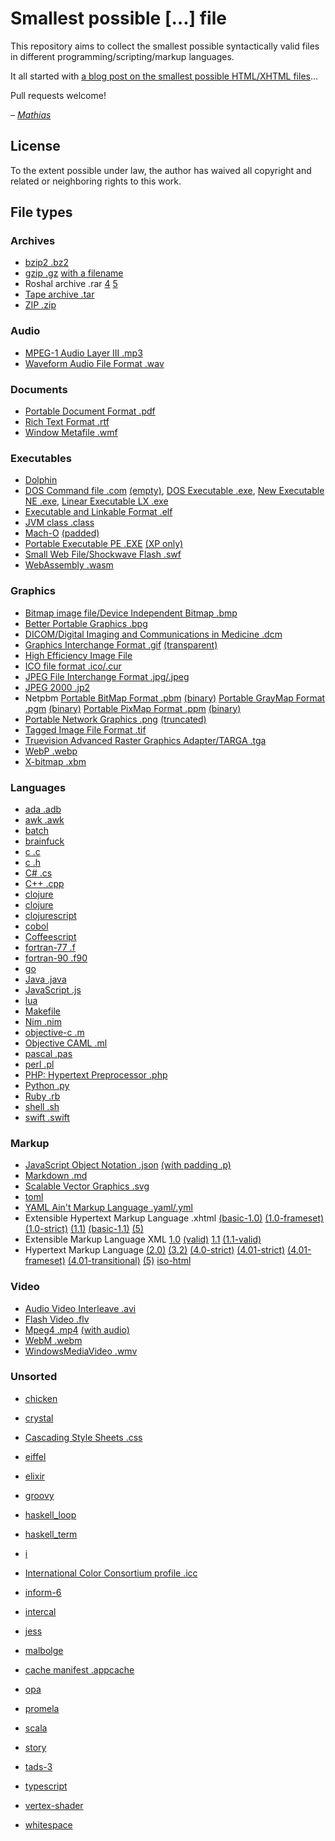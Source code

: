 # Smallest possible […] file

This repository aims to collect the smallest possible syntactically valid files in different programming/scripting/markup languages.

It all started with [a blog post on the smallest possible HTML/XHTML files](https://mathiasbynens.be/notes/minimal-html)…

Pull requests welcome!

_– [Mathias](https://mathiasbynens.be/)_

## License

To the extent possible under law, the author has waived all copyright and related or neighboring rights to this work.

## File types

### Archives
- [bzip2 .bz2](BZip2.bz2)
- [gzip .gz](gzip.gz) [with a filename](gzip-name.gz)
- Roshal archive .rar [4](rar4.rar) [5](rar5.rar)
- [Tape archive .tar](tar.tar)
- [ZIP .zip](zip.zip)

### Audio
- [MPEG-1 Audio Layer III .mp3](mp3.mp3)
- [Waveform Audio File Format .wav](wav.wav)

### Documents
- [Portable Document Format .pdf](pdf.pdf)
- [Rich Text Format .rtf](rtf.rtf)
- [Window Metafile .wmf](WindowsMetafile.wmf)

### Executables
- [Dolphin](dolphin.dol)
- [DOS Command file .com](doscommand.com) [(empty)](doscommand-empty.com), [DOS Executable .exe](dosexecutable.exe), [New Executable NE .exe](newexecutable.exe), [Linear Executable LX .exe](linearexecutable.exe)
- [Executable and Linkable Format .elf](elf.o)
- [JVM class .class](java-class.class)
- [Mach-O](macho-ml) [(padded)](macho)
- [Portable Executable PE .EXE](portableexecutable.exe) [(XP only)](portableexecutable-xp.exe)
- [Small Web File/Shockwave Flash .swf](flash.swf)
- [WebAssembly .wasm](webassembly.wasm)

### Graphics
- [Bitmap image file/Device Independent Bitmap .bmp](bmp.bmp)
- [Better Portable Graphics .bpg](bpg.bpg)
- [DICOM/Digital Imaging and Communications in Medicine .dcm](dicom.dcm)
- [Graphics Interchange Format .gif](gif.gif) [(transparent)](gif-transparent.gif)
- [High Efficiency Image File](heic.heif)
- [ICO file format .ico/.cur](ico.ico)
- [JPEG File Interchange Format .jpg/.jpeg](jpeg.jpg)
- [JPEG 2000 .jp2](jpeg2.jp2)
- Netpbm [Portable BitMap Format .pbm](pbm.pbm) [(binary)](pbmb.pbm) [Portable GrayMap Format .pgm](pgm.pgm) [(binary)](pgmb.pgm) [Portable PixMap Format .ppm](ppm.ppm) [(binary)](ppmb.ppm)
- [Portable Network Graphics .png](png-transparent.png) [(truncated)](png-truncated.png)
- [Tagged Image File Format .tif](tiff.tif)
- [Truevision Advanced Raster Graphics Adapter/TARGA .tga](targa.tga)
- [WebP .webp](webp.webp)
- [X-bitmap .xbm](x-bitmap.xbm)

### Languages
- [ada .adb](ada.adb)
- [awk .awk](awk.awk)
- [batch](batch.bat)
- [brainfuck](brainfuck.bf)
- [c .c](c.c)
- [c .h](c.h)
- [C# .cs](csharp.cs)
- [C++ .cpp](cpp.cpp)
- [clojure](clojure.clj)
- [clojure](clojure.cljc)
- [clojurescript](clojurescript.cljs)
- [cobol](cobol.cob)
- [Coffeescript](coffeescript.coffee)
- [fortran-77 .f](fortran-77.f)
- [fortran-90 .f90](fortran-90.f90)
- [go](go.go)
- [Java .java](java.java)
- [JavaScript .js](javascript.js)
- [lua](lua.lua)
- [Makefile](Makefile)
- [Nim .nim](nim.nim)
- [objective-c .m](objective-c.m)
- [Objective CAML .ml](ocaml.ml)
- [pascal .pas](pascal.pas)
- [perl .pl](perl.pl)
- [PHP: Hypertext Preprocessor .php](php.php)
- [Python .py](python.py)
- [Ruby .rb](ruby.rb)
- [shell .sh](shell.sh)
- [swift .swift](swift.swift)

### Markup
- [JavaScript Object Notation .json](json.json) [(with padding .p)](json-p.jsonp)
- [Markdown .md](markdown.md)
- [Scalable Vector Graphics .svg](svg.svg)
- [toml](toml.toml)
- [YAML Ain't Markup Language .yaml/.yml](yaml.yml)
- Extensible Hypertext Markup Language .xhtml [(basic-1.0)](xhtml-basic-1.0.xhtml) [(1.0-frameset)](xhtml-1.0-frameset.html) [(1.0-strict)](xhtml-1.0-strict.xhtml) [(1.1)](xhtml-1.1.xhtml) [(basic-1.1)](xhtml-basic-1.1.xhtml) [(5)](xhtml5.xhtml)
- Extensible Markup Language XML [1.0](xml-1.0.xml) [(valid)](xml-1.0-valid.xml) [1.1](xml-1.1.xml) [(1.1-valid)](xml-1.1-valid.xml)
- Hypertext Markup Language [(2.0)](html-2.0.html) [(3.2)](html-3.2.html) [(4.0-strict)](html-4.0-strict.html) [(4.01-strict)](html-4.01-strict.html) [(4.01-frameset)](html-4.01-frameset.html) [(4.01-transitional)](html-4.01-transitional.html) [(5)](html5.html) [iso-html](iso-html.html)

### Video
- [Audio Video Interleave .avi](AudioVideoInterleave.avi)
- [Flash Video .flv](FlashVideo.flv)
- [Mpeg4 .mp4](Mpeg4.mp4) [(with audio)](mp4-with-audio.mp4)
- [WebM .webm](webm.webm)
- [WindowsMediaVideo .wmv](WindowsMediaVideo.wmv)

### Unsorted

- [chicken](chicken.chicken)
- [crystal](crystal.cr)
- [Cascading Style Sheets .css](css.css)
- [eiffel](eiffel.e)
- [elixir](elixir.ex)
- [groovy](groovy.groovy)
- [haskell_loop](haskell_loop.hs)
- [haskell_term](haskell_term.hs)
- [i](i.i7x)
- [International Color Consortium profile .icc](icc.icc)
- [inform-6](inform-6.inf)
- [intercal](intercal.i)

- [jess](jess.clp)

- [malbolge](malbolge.malbolge)
- [cache manifest .appcache](manifest.appcache)
- [opa](opa.opa)

- [promela](promela.pml)
- [scala](scala.scala)
- [story](story.ni)
- [tads-3](tads-3.t)
- [typescript](typescript.ts)
- [vertex-shader](vertex-shader.vs)
- [whitespace](whitespace.ws)
